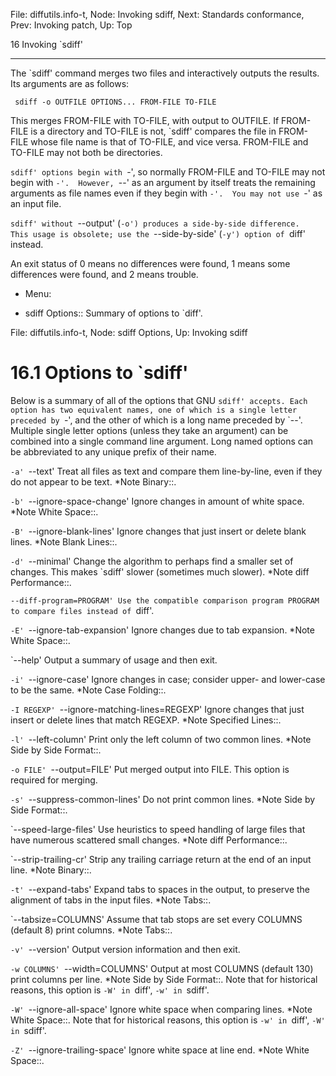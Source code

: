 File: diffutils.info-t,  Node: Invoking sdiff,  Next: Standards conformance,  Prev: Invoking patch,  Up: Top

16 Invoking `sdiff'
*******************

The `sdiff' command merges two files and interactively outputs the
results.  Its arguments are as follows:

     sdiff -o OUTFILE OPTIONS... FROM-FILE TO-FILE

   This merges FROM-FILE with TO-FILE, with output to OUTFILE.  If
FROM-FILE is a directory and TO-FILE is not, `sdiff' compares the file
in FROM-FILE whose file name is that of TO-FILE, and vice versa.
FROM-FILE and TO-FILE may not both be directories.

   `sdiff' options begin with `-', so normally FROM-FILE and TO-FILE
may not begin with `-'.  However, `--' as an argument by itself treats
the remaining arguments as file names even if they begin with `-'.  You
may not use `-' as an input file.

   `sdiff' without `--output' (`-o') produces a side-by-side
difference.  This usage is obsolete; use the `--side-by-side' (`-y')
option of `diff' instead.

   An exit status of 0 means no differences were found, 1 means some
differences were found, and 2 means trouble.

* Menu:

* sdiff Options:: Summary of options to `diff'.

File: diffutils.info-t,  Node: sdiff Options,  Up: Invoking sdiff

16.1 Options to `sdiff'
=======================

Below is a summary of all of the options that GNU `sdiff' accepts.
Each option has two equivalent names, one of which is a single letter
preceded by `-', and the other of which is a long name preceded by
`--'.  Multiple single letter options (unless they take an argument)
can be combined into a single command line argument.  Long named
options can be abbreviated to any unique prefix of their name.

`-a'
`--text'
     Treat all files as text and compare them line-by-line, even if they
     do not appear to be text.  *Note Binary::.

`-b'
`--ignore-space-change'
     Ignore changes in amount of white space.  *Note White Space::.

`-B'
`--ignore-blank-lines'
     Ignore changes that just insert or delete blank lines.  *Note
     Blank Lines::.

`-d'
`--minimal'
     Change the algorithm to perhaps find a smaller set of changes.
     This makes `sdiff' slower (sometimes much slower).  *Note diff
     Performance::.

`--diff-program=PROGRAM'
     Use the compatible comparison program PROGRAM to compare files
     instead of `diff'.

`-E'
`--ignore-tab-expansion'
     Ignore changes due to tab expansion.  *Note White Space::.

`--help'
     Output a summary of usage and then exit.

`-i'
`--ignore-case'
     Ignore changes in case; consider upper- and lower-case to be the
     same.  *Note Case Folding::.

`-I REGEXP'
`--ignore-matching-lines=REGEXP'
     Ignore changes that just insert or delete lines that match REGEXP.
     *Note Specified Lines::.

`-l'
`--left-column'
     Print only the left column of two common lines.  *Note Side by
     Side Format::.

`-o FILE'
`--output=FILE'
     Put merged output into FILE.  This option is required for merging.

`-s'
`--suppress-common-lines'
     Do not print common lines.  *Note Side by Side Format::.

`--speed-large-files'
     Use heuristics to speed handling of large files that have numerous
     scattered small changes.  *Note diff Performance::.

`--strip-trailing-cr'
     Strip any trailing carriage return at the end of an input line.
     *Note Binary::.

`-t'
`--expand-tabs'
     Expand tabs to spaces in the output, to preserve the alignment of
     tabs in the input files.  *Note Tabs::.

`--tabsize=COLUMNS'
     Assume that tab stops are set every COLUMNS (default 8) print
     columns.  *Note Tabs::.

`-v'
`--version'
     Output version information and then exit.

`-w COLUMNS'
`--width=COLUMNS'
     Output at most COLUMNS (default 130) print columns per line.
     *Note Side by Side Format::.  Note that for historical reasons,
     this option is `-W' in `diff', `-w' in `sdiff'.

`-W'
`--ignore-all-space'
     Ignore white space when comparing lines.  *Note White Space::.
     Note that for historical reasons, this option is `-w' in `diff',
     `-W' in `sdiff'.

`-Z'
`--ignore-trailing-space'
     Ignore white space at line end.  *Note White Space::.

